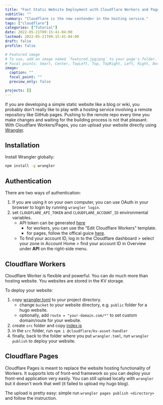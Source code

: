 ```yaml
---
title: "Fast Static Website Deployment with Cloudflare Workers and Pages"
subtitle: ""
summary: "Cloudflare is the new contender in the hosting service."
tags: ["cloudflare"]
categories: ["Tutorial"]
date: 2022-05-21T09:15:41-04:00
lastmod: 2022-05-21T09:15:41-04:00
draft: false
profile: false

# Featured image
# To use, add an image named `featured.jpg/png` to your page's folder.
# Focal points: Smart, Center, TopLeft, Top, TopRight, Left, Right, BottomLeft, Bottom, BottomRight.
image:
  caption: ""
  focal_point: ""
  preview_only: false

projects: []
---
```

<!--more-->

If you are developing a simple static website like a blog or wiki, you probably don't really like to play with a hosting service involving a remote repository like GitHub pages. Pushing to the remote repo every time you make changes and waiting for the building process is not that pleasant. With Cloudflare Workers/Pages, you can upload your website directly using [Wrangler](https://developers.cloudflare.com/workers/wrangler/get-started/).

## Installation

Install Wrangler globally:

```sh
npm install -g wrangler
```

## Authentication

There are two ways of authentication:
1. If you are using it on your own computer, you can use OAuth in your browser to login by running `wrangler login`.
2. set `CLOUDFLARE_API_TOKEN` and `CLOUDFLARE_ACCOUNT_ID` environmental variables.
    - API token can be generated [here](https://dash.cloudflare.com/profile/api-tokens)
        - for workers, you can use the "Edit Cloudflare Workers" template.
        - for pages, follow the offical guice [here](https://developers.cloudflare.com/pages/how-to/use-direct-upload-with-continuous-integration/#generate-an-api-token).
    - To find your account ID, log in to the Cloudflare dashboard > select your zone in Account Home > find your account ID in Overview under **API** on the right-side menu.

## Cloudflare Workers

Cloudflare Worker is flexible and powerful. You can do much more than hosting website. You websites are stored in the KV storage.

To deploy your website:
1. copy [wrangler.toml](https://github.com/cloudflare/worker-sites-template/blob/wrangler2/wrangler.toml) to your project directory.
    - change `bucket` to your website directory, e.g. `public` folder for a hugo website.
    - optionally, add `route = "your-domain.com/*"` to set custom domain/route for your website.
2. create `src` folder and copy [index.js](https://github.com/cloudflare/worker-sites-template/blob/wrangler2/src/index.js)
3. in the `src` folder, run `npm i @cloudflare/kv-asset-handler`
4. finally, back to the folder where you put `wrangler.toml`, run `wrangler publish` to deploy your website.

## Cloudflare Pages

Cloudflare Pages is meant to replace the website hosting functionality of Workers. It supports lots of front-end framework so you can deploy your front-end application very easily. You can still upload locally with `wrangler` but it doesn't work that well (it failed to upload my hugo blog).

The upload is pretty easy: simple run `wrangler pages publish <directory>` and follow the instruction.
